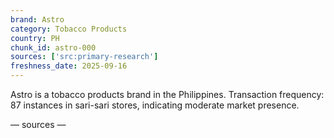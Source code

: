 ```yaml
---
brand: Astro
category: Tobacco Products
country: PH
chunk_id: astro-000
sources: ['src:primary-research']
freshness_date: 2025-09-16
---
```


Astro is a tobacco products brand in the Philippines. Transaction frequency: 87 instances in sari-sari stores, indicating moderate market presence.

— sources —
